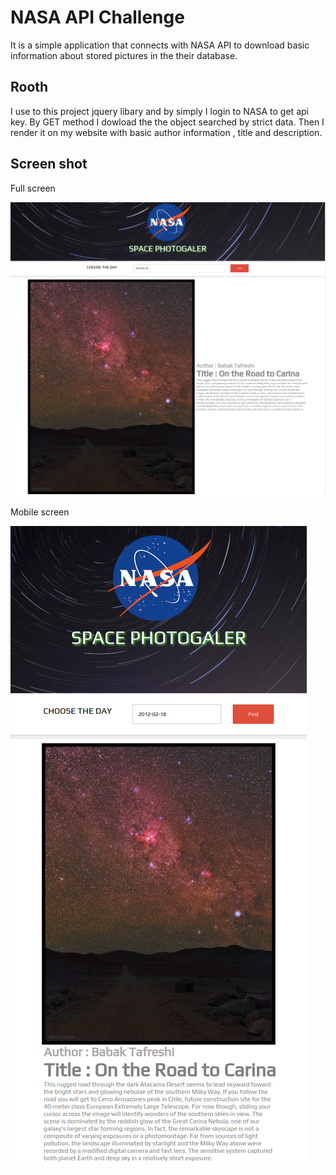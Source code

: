 # NASA API Challenge

It is a simple application that connects with NASA API to download basic information about stored pictures in the their database.

## Rooth

I use to this project jquery libary and by simply I login to NASA to get api key. By GET method I dowload the the object searched by strict data.
Then I render it on my website with basic author information , title and description.

## Screen shot

Full screen

![full screen](https://github.com/MIBuczek/NASA-SPACE-GALLERY/blob/master/full%20screen.png)

Mobile screen

![mobile version](https://github.com/MIBuczek/NASA-SPACE-GALLERY/blob/master/mobile%20version.png)
